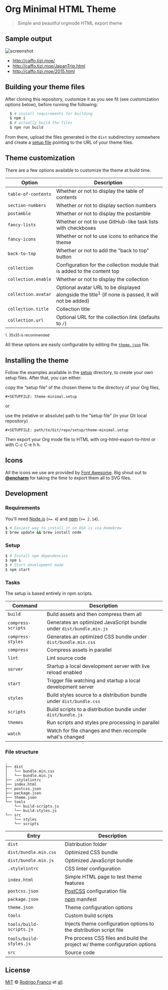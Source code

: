 [encharm-github-url]: https://github.com/encharm
[font-awesome-svgs-url]: https://github.com/encharm/Font-Awesome-SVG-PNG
[font-awesome-url]: http://fortawesome.github.io/Font-Awesome
[node-url]: https://nodejs.org
[npm-url]: https://npmjs.org
[postcss-url]: https://github.com/postcss/postcss
[theme-json-url]: /theme.json
[setup-dir-url]: https://github.com/caffo/org-minimal-html-theme/tree/master/setup
[author]: http://www.rodrigofranco.com
[contributors]: https://github.com/caffo/org-minimal-html-theme/graphs/contributors
[license]: /LICENSE

# Org Minimal HTML Theme
> Simple and beautiful orgmode HTML export theme

## Sample output

![screenshot](https://dl.dropboxusercontent.com/u/8178/org-minimal.png)

* http://caffo.tizi.moe/
* http://caffo.tizi.moe/JapanTrip.html
* http://caffo.tizi.moe/2015.html



## Building your theme files

After cloning this repository, customize it as you see fit (see customization options below), before running the following:
```sh
  $ # install requirements for building
  $ npm i
  $ # actually build the files
  $ npm run build
```
From there, upload the files generated in the `dist` subdirectory somewhere and create a [setup file][setup-dir-url] pointing to the URL of your theme files.


## Theme customization

There are a few options available to customize the theme at build time.

| Option | Description |
| --- | --- |
| `table-of-contents` | Whether or not to display the table of contents |
| `section-numbers` | Whether or not to display section numbers |
| `postamble` | Whether or not to display the postamble |
| `fancy-lists` | Whether or not to use GitHub-like task lists with checkboxes |
| `fancy-icons` | Whether or not to use icons to enhance the theme |
| `back-to-top` | Whether or not to add the "back to top" button |
| `collection` | Configuration for the collection module that is added to the content top |
| `collection.enable` | Whether or not to display the collection |
| `collection.avatar` | Optional avatar URL to be displayed alongside the title<sup>1</sup> (if none is passed, it will not be added) |
| `collection.title` | Collection title |
| `collection.url` | Optional URL for the collection link (defaults to `/`) |

<small>1. 35x35 is recommended</small>

All these options are easily configurable by editing the [`theme.json`][theme-json-url] file.

## Installing the theme

Follow the examples available in the [setup][setup-dir-url] directory, to create your own setup files. After that, you can either:

copy the “setup file” of the chosen theme to the directory of your Org files,

    #+SETUPFILE: theme-minimal.setup

or

use the (relative or absolute) path to the “setup file” (in your Git local repository)

    #+SETUPFILE: path/to/Git/repo/setup/theme-minimal.setup

Then export your Org mode file to HTML with org-html-export-to-html or with C-c C-e h h.

## Icons

All the icons we use are provided by [Font Awesome][font-awesome-url]. Big shout out to [**@encharm**][encharm-github-url] for taking the time to export them all to SVG files.

## Development

### Requirements

You'll need [Node.js][node-url] (`>= 4`) and [npm][npm-url] (`>= 2.14`).

```sh
$ # Easiest way to install it on OSX is via Homebrew
$ brew update && brew install node
```

### Setup

```sh
$ # Install npm dependencies
$ npm i
$ # Start development mode
$ npm start
```

### Tasks

The setup is based entirely in npm scripts.

| Command | Description |
| --- | --- |
| `build` | Build assets and then compress them all |
| `compress-scripts` | Generates an optimized JavaScript bundle under `dist/bundle.min.js` |
| `compress-styles` | Generates an optimized CSS bundle under `dist/bundle.min.css` |
| `compress` | Compress assets in parallel |
| `lint` | Lint source code |
| `server` | Startup a local development server with live reload enabled |
| `start` | Trigger file watching and startup a local development server |
| `styles` | Build styles source to a distribution bundle under `dist/bundle.css` |
| `scripts` | Build scripts to a distribution bundle under `dist/bundle.js` |
| `themes` | Run scripts and styles pre processing in parallel |
| `watch` | Watch for file changes and then recompile what's changed |

### File structure

```
.
├── dist
│   └── bundle.min.css
│   └── bundle.min.js
├── .stylelintrc
├── index.html
├── postcss.json
├── package.json
├── theme.json
└── tools
    └── build-scripts.js
    └── build-styles.js
└── src
    └── styles
    └── scripts
```

| Entry | Description |
| --- | --- |
| `dist` | Distribution folder |
| `dist/bundle.min.css` | Optimized CSS bundle |
| `dist/bundle.min.js` | Optimized JavaScript bundle |
| `.stylelintrc` | CSS linter configuration |
| `index.html` | Simple HTML page to test theme features |
| `postcss.json` | [PostCSS][postcss-url] configuration file |
| `package.json` | [npm][npm-url] manifest |
| `theme.json` | Theme configuration options |
| `tools` | Custom build scripts |
| `tools/build-scripts.js` | Injects theme configuration options to the distribution script file |
| `tools/build-styles.js` | Pre process CSS files and build the project w/ theme configuration options |
| `src` | Source code |

## License

[MIT][license] © [Rodrigo Franco][author] et [all][contributors].
